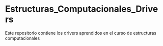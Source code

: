 # Estructuras_Computacionales_Drivers
Este repositorio contiene los drivers aprendidos en el curso de estructuras computacionales

